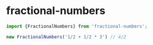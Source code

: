 # fractional-numbers

```typescript
import {FractionalNumbers} from 'fractional-numbers';

new FractionalNumbers('1/2 + 1/2 * 3') // 4/2
```